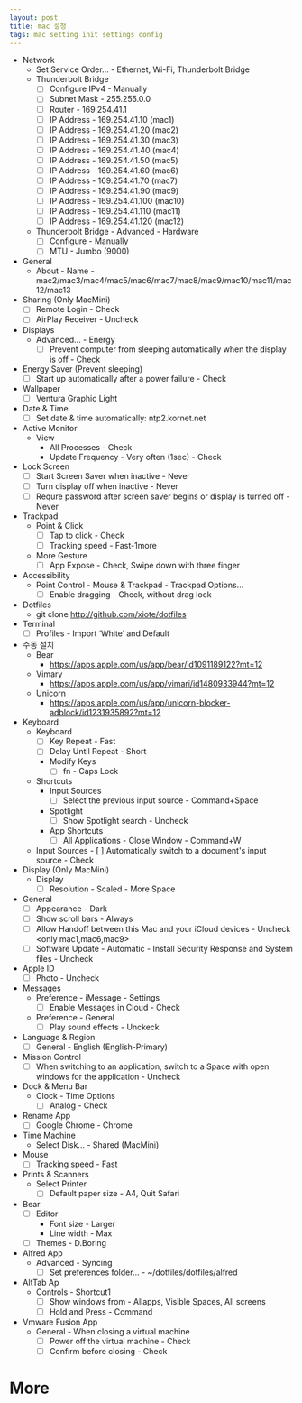 ```yaml
---
layout: post
title: mac 설정
tags: mac setting init settings config
---
```

- Network
    - Set Service Order... - Ethernet, Wi-Fi, Thunderbolt Bridge
    - Thunderbolt Bridge
        - [ ] Configure IPv4 - Manually
        - [ ] Subnet Mask - 255.255.0.0
        - [ ] Router - 169.254.41.1
        - [ ] IP Address - 169.254.41.10 (mac1)
        - [ ] IP Address - 169.254.41.20 (mac2)
        - [ ] IP Address - 169.254.41.30 (mac3)
        - [ ] IP Address - 169.254.41.40 (mac4)
        - [ ] IP Address - 169.254.41.50 (mac5)
        - [ ] IP Address - 169.254.41.60 (mac6)
        - [ ] IP Address - 169.254.41.70 (mac7)
        - [ ] IP Address - 169.254.41.90 (mac9)
        - [ ] IP Address - 169.254.41.100 (mac10)
        - [ ] IP Address - 169.254.41.110 (mac11)
        - [ ] IP Address - 169.254.41.120 (mac12)
     - Thunderbolt Bridge - Advanced - Hardware
        - [ ] Configure - Manually 
        - [ ] MTU - Jumbo (9000)
- General
    - About - Name - mac2/mac3/mac4/mac5/mac6/mac7/mac8/mac9/mac10/mac11/mac12/mac13
- Sharing (Only MacMini)
    - [ ]  Remote Login - Check
    - [ ]  AirPlay Receiver - Uncheck
- Displays
    - Advanced... - Energy
      - [ ] Prevent computer from sleeping automatically when the display is off - Check 
- Energy Saver (Prevent sleeping)
    - [ ] Start up automatically after a power failure - Check
- Wallpaper
    - [ ] Ventura Graphic Light
- Date & Time
    - [ ]  Set date & time automatically: ntp2.kornet.net
- Active Monitor
    - View
      - All Processes - Check
      - Update Frequency - Very often (1sec) - Check
- Lock Screen
    - [ ] Start Screen Saver when inactive - Never
    - [ ] Turn display off when inactive - Never
    - [ ] Requre password after screen saver begins or display is turned off - Never
- Trackpad
    - Point & Click
        - [ ]  Tap to click - Check  
        - [ ]  Tracking speed - Fast-1more
    - More Gesture
        - [ ]  App Expose - Check, Swipe down with three finger
- Accessibility
    - Point Control - Mouse & Trackpad - Trackpad Options...
        - [ ]  Enable dragging - Check, without drag lock
- Dotfiles
    - git clone http://github.com/xiote/dotfiles
- Terminal
    - [ ]  Profiles - Import ‘White’ and Default
- 수동 설치
    - Bear
        - https://apps.apple.com/us/app/bear/id1091189122?mt=12
    - Vimary
        - https://apps.apple.com/us/app/vimari/id1480933944?mt=12
    - Unicorn
        - https://apps.apple.com/us/app/unicorn-blocker-adblock/id1231935892?mt=12
- Keyboard
    - Keyboard
        - [ ]  Key Repeat - Fast
        - [ ]  Delay Until Repeat - Short
        - Modify Keys
            - [ ]  fn - Caps Lock
    - Shortcuts
        - Input Sources
            - [ ]  Select the previous input source - Command+Space
        - Spotlight
            - [ ]  Show Spotlight search - Uncheck
        - App Shortcuts
            - [ ]  All Applications - Close Window - Command+W
     - Input Sources
            - [ ] Automatically switch to a document's input source - Check
- Display (Only MacMini)
    - Display
        - [ ]  Resolution - Scaled - More Space
- General
    - [ ]  Appearance - Dark
    - [ ]  Show scroll bars - Always
    - [ ]  Allow Handoff between this Mac and your iCloud devices - Uncheck <only mac1,mac6,mac9>
    - [ ]  Software Update - Automatic - Install Security Response and System files - Uncheck
- Apple ID
    - [ ]  Photo - Uncheck
- Messages
    - Preference - iMessage - Settings
        - [ ] Enable Messages in Cloud - Check
    - Preference - General
        - [ ] Play sound effects - Unckeck
- Language & Region
    - [ ]  General - English (English-Primary)
- Mission Control
    - [ ]  When switching to an application, switch to a Space with open windows for the application - Uncheck
- Dock & Menu Bar
    - Clock - Time Options
        - [ ] Analog - Check
- Rename App
    - [ ] Google Chrome - Chrome
- Time Machine
    - Select Disk... - Shared (MacMini)
- Mouse
    - [ ]  Tracking speed - Fast
- Prints & Scanners
    - Select Printer
        - [ ] Default paper size - A4, Quit Safari
- Bear
    - [ ] Editor 
        - Font size - Larger
        - Line width - Max
    - [ ] Themes - D.Boring
- Alfred App
    - Advanced - Syncing
        - [ ] Set preferences folder... - ~/dotfiles/dotfiles/alfred
- AltTab Ap
    - Controls - Shortcut1
        - [ ]  Show windows from - Allapps, Visible Spaces, All screens
        - [ ]  Hold and Press - Command
- Vmware Fusion App
    - General - When closing a virtual machine 
        - [ ]  Power off the virtual machine - Check
        - [ ]  Confirm before closing - Check            
# More
